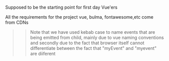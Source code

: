 Supposed to be the starting point for first day Vue'ers

All the requirements for the project vue, bulma, fontawesome,etc come from CDNs

> > Note that we have used kebab case to name events that are being emitted from child, mainly due to vue naming conventions and secondly due to the fact that browser itself cannot differentiate between the fact that "myEvent" and "myevent" are diiferent
